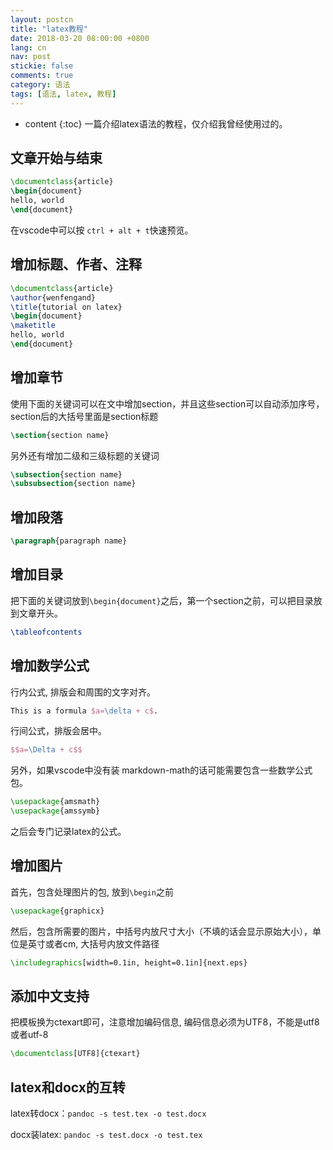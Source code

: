 ```yaml
---
layout: postcn
title: "latex教程"
date: 2018-03-20 08:00:00 +0800
lang: cn
nav: post
stickie: false 
comments: true
category: 语法
tags: [语法, latex, 教程]
---
```


* content 
{:toc} 
一篇介绍latex语法的教程，仅介绍我曾经使用过的。
<!-- more -->

## 文章开始与结束
```tex
\documentclass{article}
\begin{document}
hello, world
\end{document}
```

在vscode中可以按 `ctrl + alt + t`快速预览。

 ## 增加标题、作者、注释
```tex
\documentclass{article}
\author{wenfengand}
\title{tutorial on latex}
\begin{document}
\maketitle
hello, world
\end{document}
```

## 增加章节
使用下面的关键词可以在文中增加section，并且这些section可以自动添加序号，section后的大括号里面是section标题
```tex
\section{section name}
```

另外还有增加二级和三级标题的关键词
```tex
\subsection{section name}
\subsubsection{section name}
```
## 增加段落
```tex
\paragraph{paragraph name}
```
## 增加目录
把下面的关键词放到`\begin{document}`之后，第一个section之前，可以把目录放到文章开头。
```tex
\tableofcontents
```

## 增加数学公式
行内公式, 排版会和周围的文字对齐。
```tex
This is a formula $a=\delta + c$.
```
行间公式，排版会居中。
```tex
$$a=\Delta + c$$
```
另外，如果vscode中没有装 markdown-math的话可能需要包含一些数学公式包。
```tex
\usepackage{amsmath}
\usepackage{amssymb}
```
之后会专门记录latex的公式。
## 增加图片
首先，包含处理图片的包, 放到`\begin`之前
```tex
\usepackage{graphicx}
```
然后，包含所需要的图片，中括号内放尺寸大小（不填的话会显示原始大小），单位是英寸或者cm, 大括号内放文件路径
```tex
\includegraphics[width=0.1in, height=0.1in]{next.eps}
```

## 添加中文支持
把模板换为ctexart即可，注意增加编码信息, 编码信息必须为UTF8，不能是utf8或者utf-8
```tex
\documentclass[UTF8]{ctexart}
```

## latex和docx的互转
latex转docx：`pandoc -s test.tex -o test.docx`

docx装latex: `pandoc -s test.docx -o test.tex`